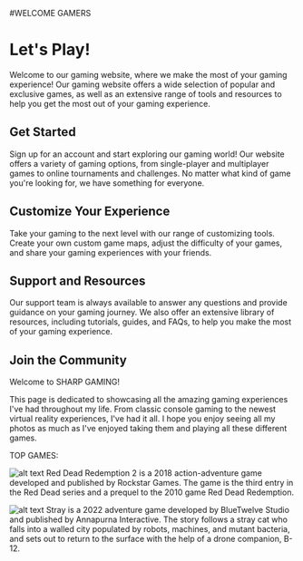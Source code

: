 #WELCOME GAMERS
# Let's Play!

Welcome to our gaming website, where we make the most of your gaming experience! Our gaming website offers a wide selection of popular and exclusive games, as well as an extensive range of tools and resources to help you get the most out of your gaming experience.

## Get Started

Sign up for an account and start exploring our gaming world! Our website offers a variety of gaming options, from single-player and multiplayer games to online tournaments and challenges. No matter what kind of game you're looking for, we have something for everyone.

## Customize Your Experience

Take your gaming to the next level with our range of customizing tools. Create your own custom game maps, adjust the difficulty of your games, and share your gaming experiences with your friends.

## Support and Resources

Our support team is always available to answer any questions and provide guidance on your gaming journey. We also offer an extensive library of resources, including tutorials, guides, and FAQs, to help you make the most of your gaming experience.

## Join the Community

Welcome to SHARP GAMING!

This page is dedicated to showcasing all the amazing gaming experiences I've had throughout my life. From classic console gaming to the newest virtual reality experiences, I've had it all. I hope you enjoy seeing all my photos as much as I've enjoyed taking them and playing all these different games.

TOP GAMES:

![alt text](https://media.rockstargames.com/rockstargames-newsite/uploads/d5c7e4dcecb612368aee64978f183250b6e643fe.jpg)
Red Dead Redemption 2 is a 2018 action-adventure game developed and published by Rockstar Games. The game is the third entry in the Red Dead series and a prequel to the 2010 game Red Dead Redemption.

![alt text](https://i.ytimg.com/vi/CT9M8rfO-EU/maxresdefault.jpg)
Stray is a 2022 adventure game developed by BlueTwelve Studio and published by Annapurna Interactive. The story follows a stray cat who falls into a walled city populated by robots, machines, and mutant bacteria, and sets out to return to the surface with the help of a drone companion, B-12.

